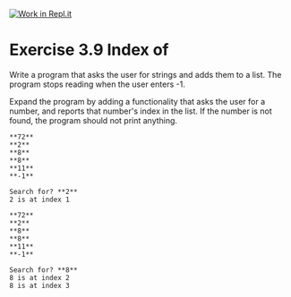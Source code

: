 [![Work in Repl.it](https://classroom.github.com/assets/work-in-replit-14baed9a392b3a25080506f3b7b6d57f295ec2978f6f33ec97e36a161684cbe9.svg)](https://classroom.github.com/online_ide?assignment_repo_id=3455474&assignment_repo_type=AssignmentRepo)
# Exercise 3.9 Index of

Write a program that asks the user for strings and adds them to a list. The program stops reading when the user enters -1.

Expand the program by adding a functionality that asks the user for a number, and reports that number's index in the list. If the number is not found, the program should not print anything.

```plaintext
**72**
**2**
**8**
**8**
**11**
**-1**

Search for? **2**
2 is at index 1
```

```plaintext
**72**
**2**
**8**
**8**
**11**
**-1**

Search for? **8**
8 is at index 2
8 is at index 3
```
